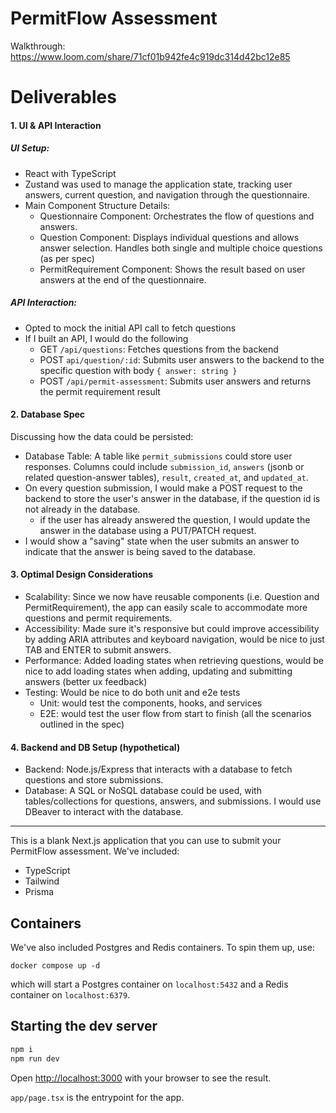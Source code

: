 # PermitFlow Assessment

Walkthrough: https://www.loom.com/share/71cf01b942fe4c919dc314d42bc12e85

# Deliverables
#### 1. UI & API Interaction

##### UI Setup:

- React with TypeScript
- Zustand was used to manage the application state, tracking user answers, current question, and navigation through the questionnaire.
- Main Component Structure Details:
  - Questionnaire Component: Orchestrates the flow of questions and answers.
  - Question Component: Displays individual questions and allows answer selection. Handles both single and multiple choice questions (as per spec)
  - PermitRequirement Component: Shows the result based on user answers at the end of the questionnaire.

##### API Interaction:

- Opted to mock the initial API call to fetch questions
- If I built an API, I would do the following
  - GET `/api/questions`: Fetches questions from the backend
  - POST `api/question/:id`: Submits user answers to the backend to the specific question with body `{ answer: string }`
  - POST `/api/permit-assessment`: Submits user answers and returns the permit requirement result

#### 2. Database Spec
Discussing how the data could be persisted:

- Database Table: A table like `permit_submissions` could store user responses. Columns could include `submission_id`, `answers` (jsonb or related question-answer tables), `result`, `created_at`, and `updated_at`.
- On every question submission, I would make a POST request to the backend to store the user's answer in the database, if the question id is not already in the database.
  - if the user has already answered the question, I would update the answer in the database using a PUT/PATCH request.
- I would show a "saving" state when the user submits an answer to indicate that the answer is being saved to the database.

#### 3. Optimal Design Considerations
- Scalability: Since we now have reusable components (i.e. Question and PermitRequirement), the app can easily scale to accommodate more questions and permit requirements.
- Accessibility: Made sure it's responsive but could improve accessibility by adding ARIA attributes and keyboard navigation, would be nice to just TAB and ENTER to submit answers.
- Performance: Added loading states when retrieving questions, would be nice to add loading states when adding, updating and submitting answers (better ux feedback)
- Testing: Would be nice to do both unit and e2e tests
    - Unit: would test the components, hooks, and services
    - E2E: would test the user flow from start to finish (all the scenarios outlined in the spec)

#### 4. Backend and DB Setup (hypothetical)
- Backend: Node.js/Express that interacts with a database to fetch questions and store submissions.
- Database: A SQL or NoSQL database could be used, with tables/collections for questions, answers, and submissions. I would use DBeaver to interact with the database.

___

This is a blank Next.js application that you can use to submit your PermitFlow assessment. We've included:

- TypeScript
- Tailwind
- Prisma

## Containers

We've also included Postgres and Redis containers. To spin them up, use:

```
docker compose up -d
```

which will start a Postgres container on `localhost:5432` and a Redis container on `localhost:6379`.

## Starting the dev server

```bash
npm i
npm run dev
```

Open [http://localhost:3000](http://localhost:3000) with your browser to see the result.

`app/page.tsx` is the entrypoint for the app.
